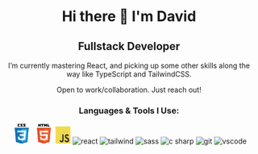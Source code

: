 <!--
**DavidPelo/DavidPelo** is a ✨ _special_ ✨ repository because its `README.md` (this file) appears on your GitHub profile.

Here are some ideas to get you started:

- 🔭 I’m currently working on ...
- 🌱 I’m currently learning ...
- 👯 I’m looking to collaborate on ...
- 🤔 I’m looking for help with ...
- 💬 Ask me about ...
- 📫 How to reach me: ...
- 😄 Pronouns: ...
- ⚡ Fun fact: ...
-->

<h1 align="center">Hi there 👋 I'm David</h1> 
<h2 align="center">Fullstack Developer</h2>  
<p align="center" width="50%">I’m currently mastering React, and picking up some other skills along the way like TypeScript and TailwindCSS.</p>
<p align="center">Open to work/collaboration. Just reach out!</p>
<div align="center">
<h3>Languages & Tools I Use:</h3>
  <p><img src="https://raw.githubusercontent.com/devicons/devicon/master/icons/css3/css3-original-wordmark.svg" alt="css3" width="40" height="40"/>
  <img src="https://raw.githubusercontent.com/devicons/devicon/master/icons/html5/html5-original-wordmark.svg" alt="html5" width="40" height="40"/>
  <img src="https://raw.githubusercontent.com/devicons/devicon/master/icons/javascript/javascript-original.svg" alt="javascript" width="30" height="35"/>
  <img src="https://cdn.jsdelivr.net/gh/devicons/devicon/icons/react/react-original.svg" alt="react" width="35" height="35"/>
  <img src="https://cdn.jsdelivr.net/gh/devicons/devicon/icons/tailwindcss/tailwindcss-plain.svg" alt="tailwind" width="35" height="35" />        
  <img src="https://cdn.jsdelivr.net/gh/devicons/devicon/icons/sass/sass-original.svg" alt="sass" width="35" height="35"/>
  <img src="https://cdn.jsdelivr.net/gh/devicons/devicon/icons/csharp/csharp-original.svg" alt="c sharp" width="35" height="35"/>
  <img src="https://cdn.jsdelivr.net/gh/devicons/devicon/icons/git/git-original.svg" alt="git" width="35" height="35"/>
  <img src="https://cdn.jsdelivr.net/gh/devicons/devicon/icons/vscode/vscode-original.svg" alt="vscode" width="35" height="35"/>
</div>




